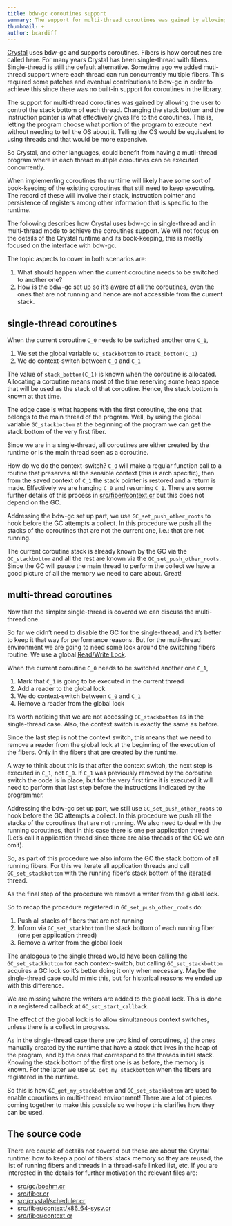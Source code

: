 ```yaml
---
title: bdw-gc coroutines support
summary: The support for multi-thread coroutines was gained by allowing the user to control the stack bottom of each thread.
thumbnail: +
author: bcardiff
---
```


[Crystal](https://crystal-lang.org) uses bdw-gc and supports coroutines. Fibers is how coroutines are called here. For many years Crystal has been single-thread with fibers. Single-thread is still the default alternative. Sometime ago we added muti-thread support where each thread can run concurrently multiple fibers. This required some patches and eventual contributions to bdw-gc in order to achieve this since there was no built-in support for coroutines in the library.

The support for multi-thread coroutines was gained by allowing the user to control the stack bottom of each thread. Changing the stack bottom and the instruction pointer is what effectively gives life to the coroutines. This is, letting the program choose what portion of the program to execute next without needing to tell the OS about it. Telling the OS would be equivalent to using threads and that would be more expensive.

So Crystal, and other languages, could benefit from having a mutli-thread program where in each thread multiple coroutines can be executed concurrently.

When implementing coroutines the runtime will likely have some sort of book-keeping of the existing coroutines that still need to keep executing. The record of these will involve their stack, instruction pointer and persistence of registers among other information that is specific to the runtime.

The following describes how Crystal uses bdw-gc in single-thread and in multi-thread mode to achieve the coroutines support. We will not focus on the details of the Crystal runtime and its book-keeping, this is mostly focused on the interface with bdw-gc.

The topic aspects to cover in both scenarios are:

1. What should happen when the current coroutine needs to be switched to another one?
2. How is the bdw-gc set up so it’s aware of all the coroutines, even the ones that are not running and hence are not accessible from the current stack.

## single-thread coroutines

When the current coroutine `C_0` needs to be switched another one `C_1`,

1. We set the global variable `GC_stackbottom` to `stack_bottom(C_1)`
2. We do context-switch between `C_0` and `C_1`

The value of `stack_bottom(C_1)` is known when the coroutine is allocated. Allocating a coroutine means most of the time reserving some heap space that will be used as the stack of that coroutine. Hence, the stack bottom is known at that time.

The edge case is what happens with the first coroutine, the one that belongs to the main thread of the program. Well, by using the global variable `GC_stackbottom` at the beginning of the program we can get the stack bottom of the very first fiber.

Since we are in a single-thread, all coroutines are either created by the runtime or is the main thread seen as a coroutine.

How do we do the context-switch? `C_0` will make a regular function call to a routine that preserves all the sensible context (this is arch specific), then from the saved context of `C_1` the stack pointer is restored and a return is made. Effectively we are hanging `C_0` and resuming `C_1`. There are some further details of this process in [src/fiber/context.cr](https://github.com/crystal-lang/crystal/blob/1.3.2/src/fiber/context.cr) but this does not depend on the GC.

Addressing the bdw-gc set up part, we use `GC_set_push_other_roots` to hook before the GC attempts a collect. In this procedure we push all the stacks of the coroutines that are not the current one, i.e.: that are not running.

The current coroutine stack is already known by the GC via the `GC_stackbottom` and all the rest are known via the `GC_set_push_other_roots`. Since the GC will pause the main thread to perform the collect we have a good picture of all the memory we need to care about. Great!

## multi-thread coroutines

Now that the simpler single-thread is covered we can discuss the multi-thread one.

So far we didn’t need to disable the GC for the single-thread, and it’s better to keep it that way for performance reasons. But for the muti-thread environment we are going to need some lock around the switching fibers routine. We use a global [Read/Write Lock](https://en.wikipedia.org/wiki/Readers%E2%80%93writer_lock).

When the current coroutine `C_0` needs to be switched another one `C_1`,

1. Mark that `C_1` is going to be executed in the current thread
2. Add a reader to the global lock
3. We do context-switch between `C_0` and `C_1`
4. Remove a reader from the global lock

It’s worth noticing that we are not accessing `GC_stackbottom` as in the single-thread case. Also, the context switch is exactly the same as before.

Since the last step is not the context switch, this means that we need to remove a reader from the global lock at the beginning of the execution of the fibers. Only in the fibers that are created by the runtime.

A way to think about this is that after the context switch, the next step is executed in `C_1`, not `C_0`. If `C_1` was previously removed by the coroutine switch the code is in place, but for the very first time it is executed it will need to perform that last step before the instructions indicated by the programmer.

Addressing the bdw-gc set up part, we still use `GC_set_push_other_roots` to hook before the GC attempts a collect. In this procedure we push all the stacks of the coroutines that are not running. We also need to deal with the running coroutines, that in this case there is one per application thread (Let’s call it application thread since there are also threads of the GC we can omit).

So, as part of this procedure we also inform the GC the stack bottom of all running fibers. For this we iterate all application threads and call `GC_set_stackbottom` with the running fiber’s stack bottom of the iterated thread.

As the final step of the procedure we remove a writer from the global lock.

So to recap the procedure registered in `GC_set_push_other_roots` do:

1. Push all stacks of fibers that are not running
2. Inform via `GC_set_stackbottom` the stack bottom of each running fiber (one per application thread)
3. Remove a writer from the global lock

The analogous to the single thread would have been calling the `GC_set_stackbottom` for each context-switch, but calling `GC_set_stackbottom` acquires a GC lock so it’s better doing it only when necessary. Maybe the single-thread case could mimic this, but for historical reasons we ended up with this difference.

We are missing where the writers are added to the global lock. This is done in a registered callback at `GC_set_start_callback`.

The effect of the global lock is to allow simultaneous context switches, unless there is a collect in progress.

As in the single-thread case there are two kind of coroutines, a) the ones manually created by the runtime that have a stack that lives in the heap of the program, and b) the ones that correspond to the threads initial stack. Knowing the stack bottom of the first one is as before, the memory is known. For the latter we use `GC_get_my_stackbottom` when the fibers are registered in the runtime.

So this is how `GC_get_my_stackbottom` and `GC_set_stackbottom` are used to enable coroutines in multi-thread environment! There are a lot of pieces coming together to make this possible so we hope this clarifies how they can be used.

## The source code

There are couple of details not covered but these are about the Crystal runtime: how to keep a pool of fibers’ stack memory so they are reused, the list of running fibers and threads in a thread-safe linked list, etc. If you are interested in the details for further motivation the relevant files are:

- [src/gc/boehm.cr](https://github.com/crystal-lang/crystal/blob/1.3.2/src/gc/boehm.cr)
- [src/fiber.cr](https://github.com/crystal-lang/crystal/blob/1.3.2/src/fiber.cr)
- [src/crystal/scheduler.cr](https://github.com/crystal-lang/crystal/blob/1.3.2/src/crystal/scheduler.cr)
- [src/fiber/context/x86_64-sysv.cr](https://github.com/crystal-lang/crystal/blob/1.3.2/src/fiber/context/x86_64-sysv.cr)
- [src/fiber/context.cr](https://github.com/crystal-lang/crystal/blob/1.3.2/src/fiber/context.cr)
